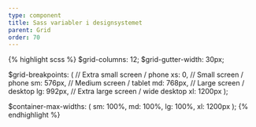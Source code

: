 ```yaml
---
type: component
title: Sass variabler i designsystemet
parent: Grid
order: 70
---
```


{% highlight scss %}
$grid-columns:      12;
$grid-gutter-width: 30px;

$grid-breakpoints: (
    // Extra small screen / phone
    xs: 0,
    // Small screen / phone
    sm: 576px,
    // Medium screen / tablet
    md: 768px,
    // Large screen / desktop
    lg: 992px,
    // Extra large screen / wide desktop
    xl: 1200px
);

$container-max-widths: (
    sm: 100%,
    md: 100%,
    lg: 100%,
    xl: 1200px
);
{% endhighlight %}

